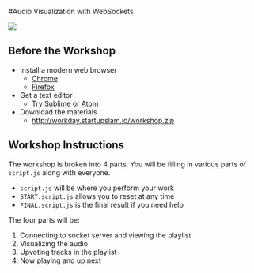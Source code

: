 #Audio Visualization with WebSockets

![](https://media.giphy.com/media/j3gsT2RsH9K0w/giphy.gif)
## Before the Workshop

* Install a modern web browser
  * [Chrome](https://www.google.com/chrome/)
  * [Firefox](https://www.mozilla.org/en-US/firefox/new/)
* Get a text editor
  * Try [Sublime](https://www.sublimetext.com/) or [Atom](https://atom.io/)
* Download the materials
  * http://workday.startupslam.io/workshop.zip

## Workshop Instructions

The workshop is broken into 4 parts.  You will be filling in various parts of `script.js` along with everyone.

* `script.js` will be where you perform your work
* `START.script.js` allows you to reset at any time
* `FINAL.script.js` is the final result if you need help

The four parts will be:

1. Connecting to socket server and viewing the playlist
1. Visualizing the audio
1. Upvoting tracks in the playlist
1. Now playing and up next
